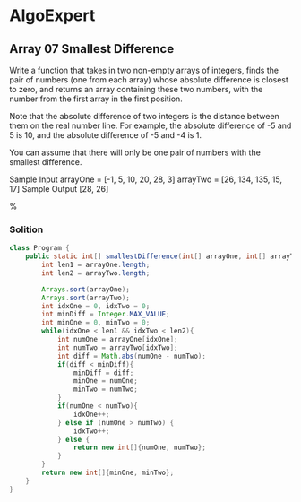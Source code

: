 # AlgoExpert
## Array 07 Smallest Difference
Write a function that takes in two non-empty arrays of integers, finds the pair of numbers (one from each array) whose absolute difference is closest to zero, and returns an array containing these two numbers, with the number from the first array in the first position.

Note that the absolute difference of two integers is the distance between them on the real number line. For example, the absolute difference of -5 and 5 is 10, and the absolute difference of -5 and -4 is 1.

You can assume that there will only be one pair of numbers with the smallest difference.

Sample Input
arrayOne = [-1, 5, 10, 20, 28, 3]
arrayTwo = [26, 134, 135, 15, 17]
Sample Output
[28, 26]

%

### Solition
```java
class Program {
    public static int[] smallestDifference(int[] arrayOne, int[] arrayTwo){
        int len1 = arrayOne.length;
        int len2 = arrayTwo.length;

        Arrays.sort(arrayOne);
        Arrays.sort(arrayTwo);
        int idxOne = 0, idxTwo = 0;
        int minDiff = Integer.MAX_VALUE;
        int minOne = 0, minTwo = 0;
        while(idxOne < len1 && idxTwo < len2){
            int numOne = arrayOne[idxOne];
            int numTwo = arrayTwo[idxTwo];
            int diff = Math.abs(numOne - numTwo);
            if(diff < minDiff){
                minDiff = diff;
                minOne = numOne;
                minTwo = numTwo;
            }
            if(numOne < numTwo){
                idxOne++;
            } else if (numOne > numTwo) {
                idxTwo++;
            } else {
                return new int[]{numOne, numTwo};
            }
        }
        return new int[]{minOne, minTwo};
    }
}
```

